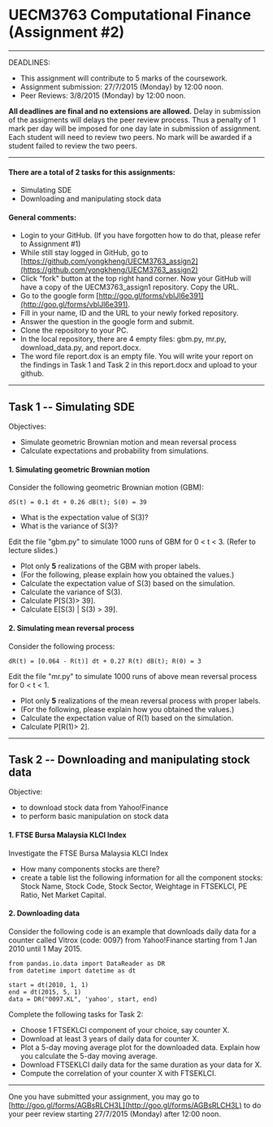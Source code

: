 UECM3763 Computational Finance (Assignment #2)
========================================================
--------------------------------------------------------

DEADLINES: 
- This assignment will contribute to 5 marks of the coursework.
- Assignment submission: 27/7/2015 (Monday) by 12:00 noon.
- Peer Reviews: 3/8/2015 (Monday) by 12:00 noon.

**All deadlines are final and no extensions are allowed.** Delay in submission of the assigments will delays the peer review process. Thus a penalty of 1 mark per day will be imposed for one day late in submission of assignment. Each student will need to review two peers. No mark will be awarded if a student failed to review the two peers.

---------------------------------------------------------
#### There are a total of 2 tasks for this assignments:
- Simulating SDE
- Downloading and manipulating stock data

#### General comments:
* Login to your GitHub. (If you have forgotten how to do that, please refer to Assignment #1)
* While still stay logged in GitHub, go to [https://github.com/yongkheng/UECM3763_assign2](https://github.com/yongkheng/UECM3763_assign2)
* Click "fork" button at the top right hand corner. Now your GitHub will have a copy of the UECM3763_assign1 repository. Copy the URL.
* Go to the google form [http://goo.gl/forms/vblJl6e391](http://goo.gl/forms/vblJl6e391).
* Fill in your name, ID and the URL to your newly forked repository.
* Answer the question in the google form and submit.
* Clone the repository to your PC.
* In the local repository, there are 4 empty files: gbm.py, mr.py, download_data.py, and report.docx.
* The word file report.dox is an empty file. You will write your report on the findings in Task 1 and Task 2 in this report.docx and upload to your github.



---------------------------------------------------------

## Task 1 -- Simulating SDE

Objectives:
- Simulate geometric Brownian motion and mean reversal process
- Calculate expectations and probability from simulations.


#### 1. Simulating geometric Brownian motion

Consider the following geometric Brownian motion (GBM):

```
dS(t) = 0.1 dt + 0.26 dB(t); S(0) = 39
```

- What is the expectation value of S(3)?
- What is the variance of S(3)?


Edit the file "gbm.py" to simulate 1000 runs of GBM for 0 < t < 3. (Refer to lecture slides.) 

- Plot only **5** realizations of the GBM with proper labels.
- (For the following, please explain how you obtained the values.)
- Calculate the expectation value of S(3) based on the simulation. 
- Calculate the variance of S(3).
- Calculate P[S(3)> 39].
- Calculate E[S(3) | S(3) > 39].


#### 2. Simulating mean reversal process

Consider the following process:

```
dR(t) = [0.064 - R(t)] dt + 0.27 R(t) dB(t); R(0) = 3
```

Edit the file "mr.py" to simulate 1000 runs of above mean reversal process for 0 < t < 1.

- Plot only **5** realizations of the mean reversal process with proper labels.
- (For the following, please explain how you obtained the values.)
- Calculate the expectation value of R(1) based on the simulation. 
- Calculate P[R(1)> 2].


------------------------------------------------------------

## Task 2 -- Downloading and manipulating stock data

Objective:
- to download stock data from Yahoo!Finance
- to perform basic manipulation on stock data

#### 1. FTSE Bursa Malaysia KLCI Index
Investigate the FTSE Bursa Malaysia KLCI Index
- How many components stocks are there?
- create a table list the following information for all the component stocks: Stock Name, Stock Code, Stock Sector, Weightage in FTSEKLCI, PE Ratio, Net Market Capital.

#### 2. Downloading data

Consider the following code is an example that downloads daily data for a counter called Vitrox (code: 0097) from Yahoo!Finance starting from 1 Jan 2010 until 1 May 2015.

```
from pandas.io.data import DataReader as DR
from datetime import datetime as dt

start = dt(2010, 1, 1)
end = dt(2015, 5, 1)
data = DR("0097.KL", 'yahoo', start, end)
```

Complete the following tasks for Task 2:
- Choose 1 FTSEKLCI component of your choice, say counter X.
- Download at least 3 years of daily data for counter X.
- Plot a 5-day moving average plot for the downloaded data. Explain how you calculate the 5-day moving average.
- Download FTSEKLCI daily data for the same duration as your data for X.
- Compute the correlation of your counter X with FTSEKLCI.


-------------------------------------------------------------
One you have submitted your assignment, you may go to [http://goo.gl/forms/AGBsRLCH3L](http://goo.gl/forms/AGBsRLCH3L) to do your peer review starting 27/7/2015 (Monday) after 12:00 noon.
